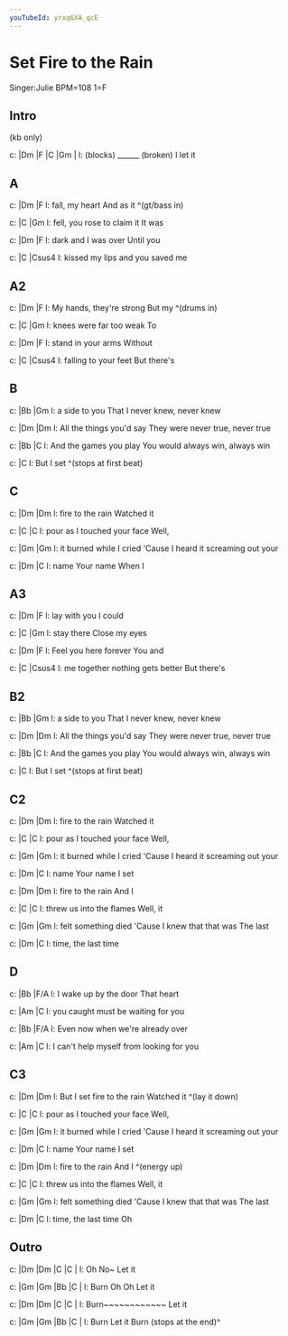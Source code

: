```yaml
---
youTubeId: yrxq6XA_qcE
---
```


# Set Fire to the Rain

Singer:Julie BPM=108 1=F


## Intro

(kb only)

c: |Dm      |F     |C       |Gm    |
l:  (blocks) ______ (broken)   I let it

## A
c: |Dm        |F
l:  fall,   my heart  And as it
      ^(gt/bass in)

c: |C                   |Gm
l:  fell, you rose to claim it It was 

c: |Dm             |F
l:  dark and I was over   Until you

c: |C                     |Csus4
l:  kissed my lips and you saved me

## A2
c:   |Dm              |F
l: My hands, they're strong But my
         ^(drums in)

c: |C                 |Gm
l:  knees were far too weak   To

c: |Dm           |F
l:  stand in your arms     Without

c: |C              |Csus4
l:  falling to your feet But there's

## B

c:  |Bb                |Gm
l: a side to you That I never knew, never knew

c:        |Dm                        |Dm
l: All the things you'd say They were never true, never true

c:        |Bb                      |C
l: And the games you play You would always win, always win

c: |C
l:            But I set
      ^(stops at first beat)

## C

c: |Dm         |Dm
l:  fire to the rain Watched it

c: |C                     |C
l:  pour as I touched your face  Well,

c:   |Gm                           |Gm
l: it burned while I cried 'Cause I heard it screaming out your

c: |Dm       |C
l:  name Your name       When I


## A3

c: |Dm      |F
l:  lay with you I could

c: |C          |Gm
l:  stay there  Close my eyes

c:         |Dm     |F
l: Feel you here forever  You and

c: |C                       |Csus4
l:  me together nothing gets better But there's


## B2

c:  |Bb                |Gm
l: a side to you That I never knew, never knew

c:        |Dm                        |Dm
l: All the things you'd say They were never true, never true

c:        |Bb                      |C
l: And the games you play You would always win, always win

c: |C
l:            But I set
      ^(stops at first beat)

## C2

c: |Dm         |Dm
l:  fire to the rain Watched it

c: |C                     |C
l:  pour as I touched your face  Well,

c:   |Gm                           |Gm
l: it burned while I cried 'Cause I heard it screaming out your

c: |Dm       |C
l:  name Your name       I set

c: |Dm         |Dm
l:  fire to the rain  And I

c: |C                |C
l:  threw us into the flames Well, it

c: |Gm                          |Gm
l:  felt something died 'Cause I knew that that was The last

c: |Dm            |C
l:  time, the last time

## D

c: |Bb              |F/A
l:  I wake up by the door That heart

c:    |Am                        |C
l: you caught must be waiting for you

c:       |Bb                  |F/A
l: Even now when we're already over

c:        |Am                          |C
l: I can't help myself from looking for you

## C3

c:          |Dm         |Dm
l: But I set fire to the rain Watched it
                ^(lay it down)

c: |C                     |C
l:  pour as I touched your face  Well,

c:   |Gm                           |Gm
l: it burned while I cried 'Cause I heard it screaming out your

c: |Dm       |C
l:  name Your name       I set

c: |Dm         |Dm
l:  fire to the rain  And I
      ^(energy up)

c: |C                |C
l:  threw us into the flames Well, it

c: |Gm                          |Gm
l:  felt something died 'Cause I knew that that was The last

c: |Dm            |C
l:  time, the last time  Oh

## Outro

c: |Dm    |Dm    |C     |C     |
l:            Oh  No~    Let it

c: |Gm    |Gm    |Bb    |C     |
l:  Burn       Oh Oh     Let it

c: |Dm    |Dm    |C     |C     |
l:  Burn~~~~~~~~~~~~     Let it

c: |Gm    |Gm    |Bb    |C     |
l:  Burn   Let it Burn
            (stops at the end)^
